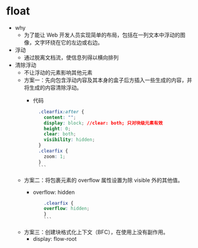 # float

- why
    - 为了能让 Web 开发人员实现简单的布局，包括在一列文本中浮动的图像，文字环绕在它的左边或右边。
- 浮动
    - 通过脱离文档流，使信息列得以横向排列
- 清除浮动
    - 不让浮动的元素影响其他元素
    - 方案一：先向包含浮动内容及其本身的盒子后方插入一些生成的内容，并将生成的内容清除浮动。
        - 代码

            ```css
              .clearfix:after {
                content: "";
                display: block; //clear: both; 只对块级元素有效
                height: 0;
                clear: both;
                visibility: hidden;
              }
              .clearfix {
                zoom: 1;
              }
              ```

    - 方案二：将包裹元素的 overflow 属性设置为除 visible 外的其他值。
        - overflow: hidden

            ```css
                .clearfix {
                overflow: hidden;
                }
                ```

    - 方案三：创建块格式化上下文（BFC），在使用上没有副作用。
        - display: flow-root
